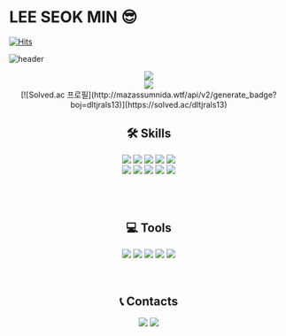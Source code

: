 # LEE SEOK MIN 😎
[![Hits](https://hits.seeyoufarm.com/api/count/incr/badge.svg?url=https%3A%2F%2Fgithub.com%2Fgjbae1212%2Fseokmin12&count_bg=%23DEBA9D&title_bg=%239E7777&icon=apple.svg&icon_color=%23E7E7E7&title=hits&edge_flat=false)](https://hits.seeyoufarm.com)

![header](https://capsule-render.vercel.app/api?type=Waving&color=gradient&height=300&section=header&text=Lee%20Seokmin&fontSize=90&animation=twinkling)

<div align="center">
  <img src="https://github-readme-stats.vercel.app/api?username=seokmin12&show_icons=true&theme=cobalt" />
  <br/>
  <img src="https://github-readme-stats.vercel.app/api/top-langs/?username=seokmin12&layout=compact" />
  <br/>
  [![Solved.ac
프로필](http://mazassumnida.wtf/api/v2/generate_badge?boj=dltjrals13)](https://solved.ac/dltjrals13)
</div>

<h2 align="center">🛠 Skills</h2>
<div align="center">
  <img src="https://img.shields.io/badge/Python-3766AB?style=flat-square&logo=Python&logoColor=white"/></a>
  <img src="https://img.shields.io/badge/HTML5-E34F26?style=flat-square&logo=HTML5&logoColor=white"/></a>
  <img src="https://img.shields.io/badge/CSS3-1572B6?style=flat-square&logo=CSS3&logoColor=white"/></a>
  <img src="https://img.shields.io/badge/JavaScript-F7DF1E?style=flat-square&logo=JavaScript&logoColor=white"/></a>
  <img src="https://img.shields.io/badge/MySQL-4479A1?style=flat-square&logo=MySQL&logoColor=white"/></a>
  <br/>
  <img src="https://img.shields.io/badge/Swift-F05138?style=flat-square&logo=Swift&logoColor=white"/></a>
  <img src="https://img.shields.io/badge/Node.js-339933?style=flat-square&logo=Node.js&logoColor=white"/></a>
  <img src="https://img.shields.io/badge/React-61DAFB?style=flat-square&logo=React&logoColor=white"/></a>
  <img src="https://img.shields.io/badge/PHP-777BB4?style=flat-square&logo=PHP&logoColor=white"/></a>
  <img src="https://img.shields.io/badge/TensorFlow-FF6F00?style=flat-square&logo=TensorFlow&logoColor=white"/></a>
</div>
<br/>
<br/>
<br/>

<h2 align="center">💻 Tools</h2>
<div align="center">
  <a href="https://us-east-2.console.aws.amazon.com/console/home?nc2=h_ct&region=us-east-2&src=header-signin#" target="_blank"><img src="https://img.shields.io/badge/Amazon-AWS-232F3E?style=flat-square&logo=Amazon-AWS&logoColor=white"/></a>
  <a href="https://www.apple.com/kr/" target="_blank"><img src="https://img.shields.io/badge/Apple-000000?style=flat-square&logo=Apple&logoColor=white"/></a>
  <img src="https://img.shields.io/badge/Google-Chrome-4285F4?style=flat-square&logo=Google-Chrome&logoColor=white"/></a>
  <img src="https://img.shields.io/badge/Windows-0078D6?style=flat-square&logo=Windows&logoColor=white"/></a>
  <img src="https://img.shields.io/badge/Linux-FCC624?style=flat-square&logo=Linux&logoColor=white"/></a>
</div>
<br/>
<br/>

<h2 align="center">📞 Contacts</h2>
<div align="center">
  <a href="https://www.instagram.com/min_e_coder/" target="_blank"><img src="https://img.shields.io/badge/Instagram-E4405F?style=flat-square&logo=Instagram&logoColor=white"/></a>
  <a href="mailto:dltjrals13@naver.com"><img src="https://img.shields.io/badge/Naver-03C75A?style=flat-square&logo=Naver&logoColor=white"/></a>
</div>

